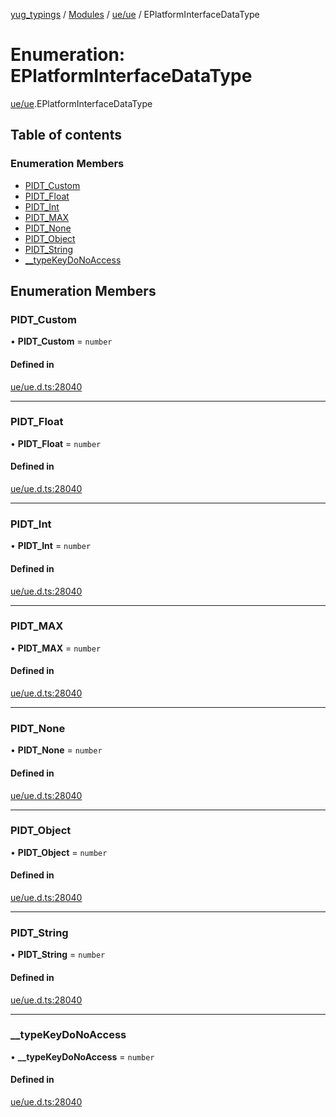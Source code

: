 [yug_typings](../README.md) / [Modules](../modules.md) / [ue/ue](../modules/ue_ue.md) / EPlatformInterfaceDataType

# Enumeration: EPlatformInterfaceDataType

[ue/ue](../modules/ue_ue.md).EPlatformInterfaceDataType

## Table of contents

### Enumeration Members

- [PIDT\_Custom](ue_ue.EPlatformInterfaceDataType.md#pidt_custom)
- [PIDT\_Float](ue_ue.EPlatformInterfaceDataType.md#pidt_float)
- [PIDT\_Int](ue_ue.EPlatformInterfaceDataType.md#pidt_int)
- [PIDT\_MAX](ue_ue.EPlatformInterfaceDataType.md#pidt_max)
- [PIDT\_None](ue_ue.EPlatformInterfaceDataType.md#pidt_none)
- [PIDT\_Object](ue_ue.EPlatformInterfaceDataType.md#pidt_object)
- [PIDT\_String](ue_ue.EPlatformInterfaceDataType.md#pidt_string)
- [\_\_typeKeyDoNoAccess](ue_ue.EPlatformInterfaceDataType.md#__typekeydonoaccess)

## Enumeration Members

### PIDT\_Custom

• **PIDT\_Custom** = `number`

#### Defined in

[ue/ue.d.ts:28040](https://github.com/YugMetaverse/yug_typings/blob/b7d9b19/ue/ue.d.ts#L28040)

___

### PIDT\_Float

• **PIDT\_Float** = `number`

#### Defined in

[ue/ue.d.ts:28040](https://github.com/YugMetaverse/yug_typings/blob/b7d9b19/ue/ue.d.ts#L28040)

___

### PIDT\_Int

• **PIDT\_Int** = `number`

#### Defined in

[ue/ue.d.ts:28040](https://github.com/YugMetaverse/yug_typings/blob/b7d9b19/ue/ue.d.ts#L28040)

___

### PIDT\_MAX

• **PIDT\_MAX** = `number`

#### Defined in

[ue/ue.d.ts:28040](https://github.com/YugMetaverse/yug_typings/blob/b7d9b19/ue/ue.d.ts#L28040)

___

### PIDT\_None

• **PIDT\_None** = `number`

#### Defined in

[ue/ue.d.ts:28040](https://github.com/YugMetaverse/yug_typings/blob/b7d9b19/ue/ue.d.ts#L28040)

___

### PIDT\_Object

• **PIDT\_Object** = `number`

#### Defined in

[ue/ue.d.ts:28040](https://github.com/YugMetaverse/yug_typings/blob/b7d9b19/ue/ue.d.ts#L28040)

___

### PIDT\_String

• **PIDT\_String** = `number`

#### Defined in

[ue/ue.d.ts:28040](https://github.com/YugMetaverse/yug_typings/blob/b7d9b19/ue/ue.d.ts#L28040)

___

### \_\_typeKeyDoNoAccess

• **\_\_typeKeyDoNoAccess** = `number`

#### Defined in

[ue/ue.d.ts:28040](https://github.com/YugMetaverse/yug_typings/blob/b7d9b19/ue/ue.d.ts#L28040)
